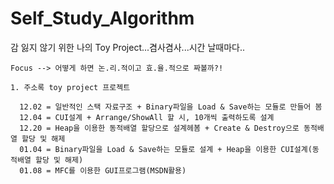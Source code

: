 # Self_Study_Algorithm
감 잃지 않기 위한 나의 Toy Project...겸사겸사...시간 날때마다..
```
Focus --> 어떻게 하면 논.리.적이고 효.율.적으로 짜볼까?!
```

```
1. 주소록 toy project 프로젝트

  12.02 = 일반적인 스택 자료구조 + Binary파일을 Load & Save하는 모듈로 만들어 봄
  12.04 = CUI설계 + Arrange/ShowAll 할 시, 10개씩 출력하도록 설계
  12.20 = Heap을 이용한 동적배열 할당으로 설계헤봄 + Create & Destroy으로 동적배열 할당 및 해제
  01.04 = Binary파일을 Load & Save하는 모듈로 설계 + Heap을 이용한 CUI설계(동적배열 할당 및 해제)
  01.08 = MFC를 이용한 GUI프로그램(MSDN활용)
```
